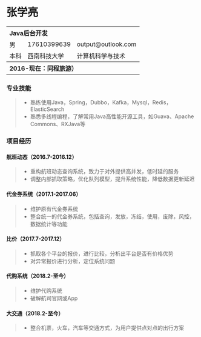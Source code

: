 # 张学亮

<table>
    <tr  align="left">
        <th colspan="3" >Java后台开发</th>
    </tr>
    <td>男</td>
        <td>17610399639</td>
       <td>output@outlook.com</td>
    <tr>
    </tr>
    <tr>
        <td>本科</td>
        <td>西南科技大学</td>
        <td>计算机科学与技术</td>
    </tr>
         <tr  align="left">
        <th colspan="3">2016-现在：同程旅游）</th>
    </tr>
</table>


### 专业技能

> * 熟练使用Java，Spring，Dubbo，Kafka，Mysql，Redis，ElasticSearch
> * 熟悉多线程编程，了解常用Java高性能开源工具，如Guava、Apache Commons、RXJava等

### 项目经历

#### 航班动态（2016.7-2016.12）
>  * 重构航班动态查询系统，致力于对外提供高并发，低时延的服务
>  * 调整内部抓取策略，优化队列模型，提升系统性能，降低数据更新延迟

#### 代金券系统（2017.1-2017.06）
>  * 维护原有代金券系统
>  * 整合统一的代金券系统，包括查询，发放，冻结，使用，废除，风控，数据统计等功能

#### 比价（2017.7-2017.12）
> * 抓取各个平台的报价，进行比较，分析出平台是否有价格优势
> * 对异常报价进行分析，定位系统问题

#### 代购系统（2018.2-至今）
>  * 维护代购系统
>  * 破解航司官网或App

#### 大交通（2018.2-至今）
>  * 整合机票，火车，汽车等交通方式，为用户提供点对点的出行方案
